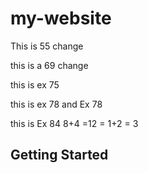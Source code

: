 # my-website

This is 55 change

this is a 69 change

this is ex 75

this is ex 78  and Ex 78

this is Ex 84 8+4 =12 = 1+2 = 3

## Getting Started
